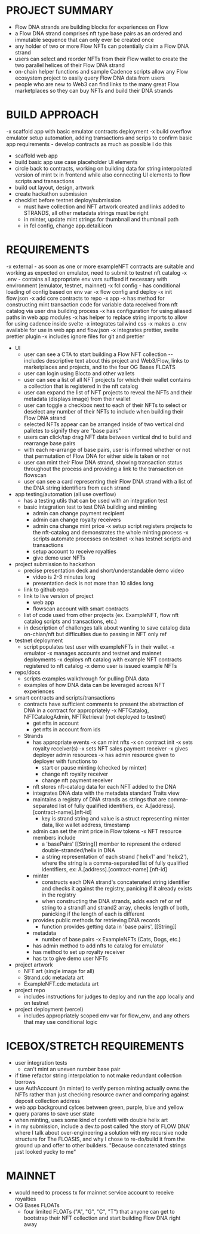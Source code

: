 # PROJECT SUMMARY
- Flow DNA strands are building blocks for experiences on Flow
- a Flow DNA strand comprises nft type base pairs as an ordered and immutable sequence that can only ever be created once
- any holder of two or more Flow NFTs can potentially claim a Flow DNA strand
- users can select and reorder NFTs from their Flow wallet to create the two parallel helices of their Flow DNA strand
- on-chain helper functions and sample Cadence scripts allow any Flow ecosystem project to easily query Flow DNA data from users
- people who are new to Web3 can find links to the many great Flow marketplaces so they can buy NFTs and build their DNA strands

# BUILD APPROACH
-x scaffold app with basic emulator contracts deployment
-x build overflow emulator setup automation, adding transactions and scrips to confirm basic app requirements
    - develop contracts as much as possible I do this
- scaffold web app
- build basic app use case placeholder UI elements
- circle back to contracts, working on building data for string interpolated version of mint tx in frontend while also connecting UI elements to flow scripts and transactions
- build out layout, design, artwork
- create hackathon submission
- checklist before testnet deploy/submission
    - must have collection and NFT artwork created and links added to STRANDS, all other metadata strings must be right
    - in minter, update mint strings for thumbnail and thumbnail path
    - in fcl config, change app.detail.icon

# REQUIREMENTS
-x external
    - as soon as one or more exampleNFT contracts are suitable and working as expected on emulator, need to submit to testnet nft catalog
-x .env
    - contains all appropriate env vars suffixed if necessary with environment (emulator, testnet, mainnet)
-x fcl config
    - has conditional loading of config based on env var
-x flow config and deploy
    -x init flow.json
    -x add core contracts to repo
-x app
    -x has method for constructing mint transaction code for variable data received from nft catalog via user dna building process
    -x has configuration for using aliased paths in web app modules
    -x has helper to replace string imports to allow for using cadence inside svelte
    -x integrates tailwind css
    -x makes a .env available for use in web app and flow.json
    -x integrates prettier, svelte prettier plugin
    -x includes ignore files for git and prettier
- UI
    - user can see a CTA to start building a Flow NFT collection -- includes descriptive text about this project and Web3/Flow, links to marketplaces and projects, and to the four OG Bases FLOATS
    - user can login using Blocto and other wallets
    - user can see a list of all NFT projects for which their wallet contains a collection that is registered in the nft catalog
    - user can expand the list of NFT projects to reveal the NFTs and their metadata (displays image) from their wallet
    - user can toggle a checkbox next to each of their NFTs to select or deselect any number of their NFTs to include when building their Flow DNA strand
    - selected NFTs appear can be arranged inside of two vertical dnd palletes to signify they are "base pairs"
    - users can click/tap drag NFT data between vertical dnd to build and rearrange base pairs
    - with each re-arrange of base pairs, user is informed whether or not that permutation of Flow DNA for either side is taken or not
    - user can mint their Flow DNA strand, showing transaction status throughout the process and providing a link to the transaction on flowscan
    - user can see a card representing their Flow DNA strand with a list of the DNA string identifiers from each strand
- app testing/automation (all use overflow)
    - has a testing utils that can be used with an integration test
    - basic integration test to test DNA building and minting
        - admin can change payment recipient
        - admin can change royalty receivers
        - admin cna change mint price
    -x setup script registers projects to the nft-catalog and demonstrates the whole minting process
    -x scripts automate processes on testnet
    -x has testnet scripts and transactions
        - setup account to receive royalties
        - give demo user NFTs 
- project submission to hackathon
    - precise presentation deck and short/understandable demo video
        - video is 2-3 minutes long
        - presentation deck is not more than 10 slides long
    - link to github repo
    - link to live version of project
        - web app
        - flowscan account with smart contracts
    - list of code used from other projects (ex. ExampleNFT, flow nft catalog scripts and transactions, etc.)
    - in description of challenges talk about wanting to save catalog data on-chian/nft but difficulties due to passing in NFT only ref
- testnet deployment
    - script populates test user with exampleNFTs in their wallet
-x emulator
    -x manages accounts and testnet and mainnet deployments
    -x deploys nft catalog with example NFT contracts registered to nft catalog
    -x demo user is issued example NFTs
- repo/docs
    - scripts examples walkthrough for pulling DNA data
    - examples of how DNA data can be leveraged across NFT experiences
- smart contracts and scripts/transactions
    - contracts have sufficient comments to present the abstraction of DNA in a contract for appropriately
    -x NFTCatalog, NFTCatalogAdmin, NFTRetrieval (not deployed to testnet)
        - get nfts in account
        - get nfts in account from ids
    - Strands
        - has appropriate events
        -x can mint nfts
        -x on contract init
            -x sets royalty receiver(s)
            -x sets NFT sales payment receiver
            -x gives deployer admin resources
        -x has admin resource given to deployer with functions to
            - start or pause minting (checked by minter)
            - change nft royalty receiver
            - change nft payment receiver
        - nft stores nft-catalog data for each NFT added to the DNA
        - integrates DNA data with the metadata standard Traits view
        - maintains a registry of DNA strands as strings that are comma-separated list of fully qualified identifiers, ex: A.[address].[contract-name].[nft-id]
            - key is strand string and value is a struct representing minter data, like wallet address, timestamp
        - admin can set the mint price in Flow tokens
        -x NFT resource members include
            - a 'basePairs' [[String]] member to represent the ordered double-stranded/helix in DNA
            - a string representation of each strand ('helix1' and 'helix2'), where the string is a comma-separated list of fully qualified identifiers, ex: A.[address].[contract-name].[nft-id]
        - minter
            - constructs each DNA strand's concatenated string identifier and checks it against the registry, panicing if it already exists in the registry
            - when constructing the DNA strands, adds each ref or ref string to a strand1 and strand2 array, checks length of both, panicking if the length of each is different
        - provides public methods for retrieving DNA records
            - function provides getting data in 'base pairs', [[String]]
        - metadata
            - number of base pairs
    -x ExampleNFTs (Cats, Dogs, etc.)
        - has admin method to add nfts to catalog for emulator
        - has method to set up royalty receiver
        - has tx to give demo user NFTs
- project artwork
    - NFT art (single image for all)
    - Strand.cdc metadata art
    - ExampleNFT.cdc metadata art
- project repo
    - includes instructions for judges to deploy and run the app locally and on testnet
- project deployment (vercel)
    - includes appropriately scoped env var for flow_env, and any others that may use conditional logic

# ICEBOX/STRETCH REQUIREMENTS
- user integration tests
    - can't mint an uneven number base pair
- if time refactor string interpolation to not make redundant collection borrows
- use AuthAccount (in minter) to verify person minting actually owns the NFTs rather than just checking resource owner and comparing against deposit collection address
- web app background cylces between green, purple, blue and yellow
- query params to save user state
- when minting, uses some kind of confetti with double helix art
- in my submission, include a dev.to post called 'the story of FLOW DNA' where I talk about over-engineering a solution with my recursive node structure for The FLOASIS, and why I chose to re-do/build it from the ground up and offer to other builders. "Because concatenated strings just looked yucky to me"

# MAINNET
- would need to process tx for mainnet service account to receive royalties
- OG Bases FLOATs
    - four limited FLOATs ("A", "G", "C", "T") that anyone can get to bootstrap their NFT collection and start building Flow DNA right away

 